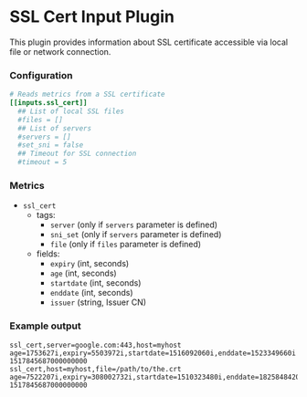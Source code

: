 # SSL Cert Input Plugin

This plugin provides information about SSL certificate accessible via local
file or network connection.


### Configuration

```toml
# Reads metrics from a SSL certificate
[[inputs.ssl_cert]]
  ## List of local SSL files
  #files = []
  ## List of servers
  #servers = []
  #set_sni = false
  ## Timeout for SSL connection
  #timeout = 5
```


### Metrics

- `ssl_cert`
  - tags:
    - `server` (only if `servers` parameter is defined)
    - `sni_set` (only if `servers` parameter is defined)
    - `file` (only if `files` parameter is defined)
  - fields:
    - `expiry` (int, seconds)
    - `age` (int, seconds)
    - `startdate` (int, seconds)
    - `enddate` (int, seconds)
    - `issuer` (string, Issuer CN)


### Example output

```
ssl_cert,server=google.com:443,host=myhost age=1753627i,expiry=5503972i,startdate=1516092060i,enddate=1523349660i 1517845687000000000
ssl_cert,host=myhost,file=/path/to/the.crt age=7522207i,expiry=308002732i,startdate=1510323480i,enddate=1825848420i 1517845687000000000
```
